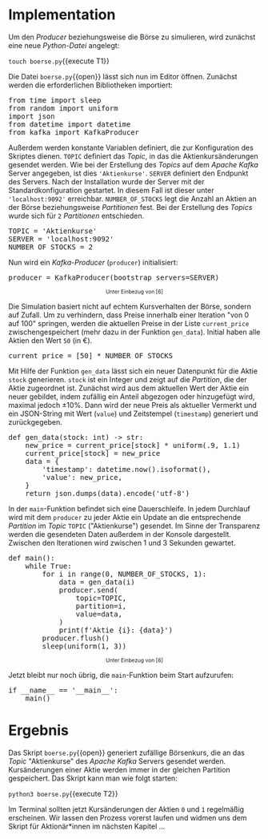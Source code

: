 # Implementation

Um den _Producer_ beziehungsweise die Börse zu simulieren, wird zunächst eine neue _Python-Datei_ angelegt:

`touch boerse.py`{{execute T1}}

Die Datei `boerse.py`{{open}} lässt sich nun im Editor öffnen. Zunächst werden die erforderlichen Bibliotheken importiert:

<pre class="file" data-filename="boerse.py" data-target="replace">
from time import sleep
from random import uniform
import json
from datetime import datetime
from kafka import KafkaProducer
</pre>

Außerdem werden konstante Variablen definiert, die zur Konfiguration des Skriptes dienen. `TOPIC` definiert das _Topic_, in das die Aktienkursänderungen gesendet werden. Wie bei der Erstellung des _Topics_ auf dem _Apache Kafka_ Server angegeben, ist dies `'Aktienkurse'`. `SERVER` definiert den Endpunkt des Servers. Nach der Installation wurde der Server mit der Standardkonfiguration gestartet. In diesem Fall ist dieser unter `'localhost:9092'` erreichbar. `NUMBER_OF_STOCKS` legt die Anzahl an Aktien an der Börse beziehungsweise _Partitionen_ fest. Bei der Erstellung des _Topics_ wurde sich für `2` _Partitionen_ entschieden.

<pre class="file" data-filename="boerse.py" data-target="append">
TOPIC = 'Aktienkurse'
SERVER = 'localhost:9092'
NUMBER_OF_STOCKS = 2
</pre>

Nun wird ein _Kafka-Producer_ (`producer`) initialisiert:

<pre class="file" data-filename="boerse.py" data-target="append">
producer = KafkaProducer(bootstrap_servers=SERVER)
</pre>

<center style="font-size: 75%;">Unter Einbezug von [6]</center>

Die Simulation basiert nicht auf echtem Kursverhalten der Börse, sondern auf Zufall. Um zu verhindern, dass Preise innerhalb einer Iteration "von 0 auf 100" springen, werden die aktuellen Preise in der Liste `current_price` zwischengespeichert (mehr dazu in der Funktion `gen_data`). Initial haben alle Aktien den Wert `50` (in €).

<pre class="file" data-filename="boerse.py" data-target="append">
current_price = [50] * NUMBER_OF_STOCKS
</pre>

Mit Hilfe der Funktion `gen_data` lässt sich ein neuer Datenpunkt für die Aktie `stock` generieren. `stock` ist ein Integer und zeigt auf die _Partition_, die der Aktie zugeordnet ist. Zunächst wird aus dem aktuellen Wert der Aktie ein neuer gebildet, indem zufällig ein Anteil abgezogen oder hinzugefügt wird, maximal jedoch ±10%. Dann wird der neue Preis als aktueller Vermerkt und ein JSON-String mit Wert (`value`) und Zeitstempel (`timestamp`) generiert und zurückgegeben.

<pre class="file" data-filename="boerse.py" data-target="append">
def gen_data(stock: int) -> str:
    new_price = current_price[stock] * uniform(.9, 1.1)
    current_price[stock] = new_price
    data = {
        'timestamp': datetime.now().isoformat(),
        'value': new_price,
    }
    return json.dumps(data).encode('utf-8')
</pre>

In der `main`-Funktion befindet sich eine Dauerschleife. In jedem Durchlauf wird mit dem `producer` zu jeder Aktie ein Update an die entsprechende _Partition_ im _Topic_ `TOPIC` ("Aktienkurse") gesendet. Im Sinne der Transparenz werden die gesendeten Daten außerdem in der Konsole dargestellt. Zwischen den Iterationen wird zwischen 1 und 3 Sekunden gewartet.

<pre class="file" data-filename="boerse.py" data-target="append">
def main():
    while True:
        for i in range(0, NUMBER_OF_STOCKS, 1):
            data = gen_data(i)
            producer.send(
                topic=TOPIC,
                partition=i,
                value=data,
            )
            print(f'Aktie {i}: {data}')
        producer.flush()
        sleep(uniform(1, 3))
</pre>

<center style="font-size: 75%;">Unter Einbezug von [6]</center>

Jetzt bleibt nur noch übrig, die `main`-Funktion beim Start aufzurufen:

<pre class="file" data-filename="boerse.py" data-target="append">
if __name__ == '__main__':
    main()
</pre>

# Ergebnis

Das Skript `boerse.py`{{open}} generiert zufällige Börsenkurs, die an das _Topic_ "Aktienkurse" des _Apache Kafka_ Servers gesendet werden. Kursänderungen einer Aktie werden immer in der gleichen Partition gespeichert. Das Skript kann man wie folgt starten:

`python3 boerse.py`{{execute T2}}

Im Terminal sollten jetzt Kursänderungen der Aktien `0` und `1` regelmäßig erscheinen. Wir lassen den Prozess vorerst laufen und widmen uns dem Skript für Aktionär\*innen im nächsten Kapitel ...
